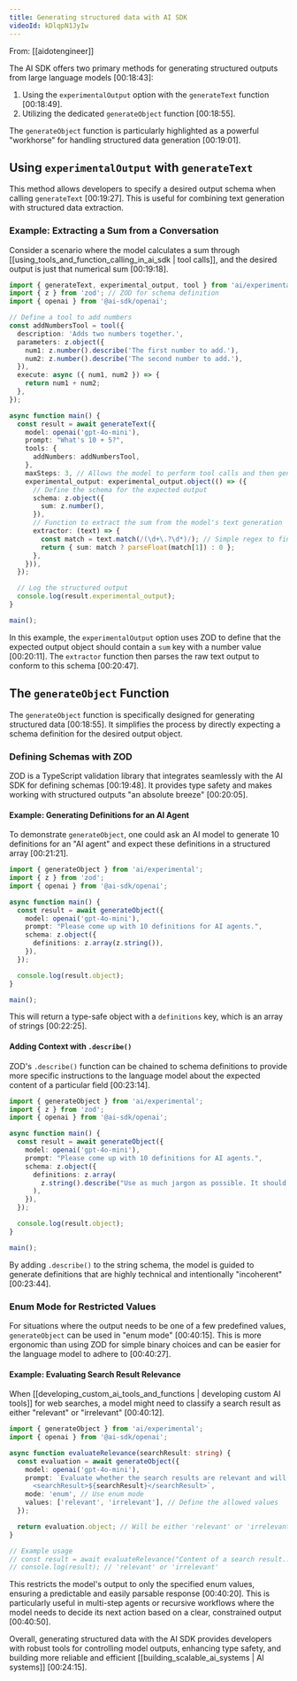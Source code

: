 ```yaml
---
title: Generating structured data with AI SDK
videoId: kDlqpN1JyIw
---
```


From: [[aidotengineer]] <br/> 

The AI SDK offers two primary methods for generating structured outputs from large language models <a class="yt-timestamp" data-t="00:18:43">[00:18:43]</a>:
1.  Using the `experimentalOutput` option with the `generateText` function <a class="yt-timestamp" data-t="00:18:49">[00:18:49]</a>.
2.  Utilizing the dedicated `generateObject` function <a class="yt-timestamp" data-t="00:18:55">[00:18:55]</a>.

The `generateObject` function is particularly highlighted as a powerful "workhorse" for handling structured data generation <a class="yt-timestamp" data-t="00:19:01">[00:19:01]</a>.

## Using `experimentalOutput` with `generateText`

This method allows developers to specify a desired output schema when calling `generateText` <a class="yt-timestamp" data-t="00:19:27">[00:19:27]</a>. This is useful for combining text generation with structured data extraction.

### Example: Extracting a Sum from a Conversation
Consider a scenario where the model calculates a sum through [[using_tools_and_function_calling_in_ai_sdk | tool calls]], and the desired output is just that numerical sum <a class="yt-timestamp" data-t="00:19:18">[00:19:18]</a>.

```typescript
import { generateText, experimental_output, tool } from 'ai/experimental';
import { z } from 'zod'; // ZOD for schema definition
import { openai } from '@ai-sdk/openai';

// Define a tool to add numbers
const addNumbersTool = tool({
  description: 'Adds two numbers together.',
  parameters: z.object({
    num1: z.number().describe('The first number to add.'),
    num2: z.number().describe('The second number to add.'),
  }),
  execute: async ({ num1, num2 }) => {
    return num1 + num2;
  },
});

async function main() {
  const result = await generateText({
    model: openai('gpt-4o-mini'),
    prompt: "What's 10 + 5?",
    tools: {
      addNumbers: addNumbersTool,
    },
    maxSteps: 3, // Allows the model to perform tool calls and then generate text
    experimental_output: experimental_output.object(() => ({
      // Define the schema for the expected output
      schema: z.object({
        sum: z.number(),
      }),
      // Function to extract the sum from the model's text generation
      extractor: (text) => {
        const match = text.match(/(\d+\.?\d*)/); // Simple regex to find a number
        return { sum: match ? parseFloat(match[1]) : 0 };
      },
    })),
  });

  // Log the structured output
  console.log(result.experimental_output);
}

main();
```
In this example, the `experimentalOutput` option uses ZOD to define that the expected output object should contain a `sum` key with a number value <a class="yt-timestamp" data-t="00:20:11">[00:20:11]</a>. The `extractor` function then parses the raw text output to conform to this schema <a class="yt-timestamp" data-t="00:20:47">[00:20:47]</a>.

## The `generateObject` Function

The `generateObject` function is specifically designed for generating structured data <a class="yt-timestamp" data-t="00:18:55">[00:18:55]</a>. It simplifies the process by directly expecting a schema definition for the desired output object.

### Defining Schemas with ZOD
ZOD is a TypeScript validation library that integrates seamlessly with the AI SDK for defining schemas <a class="yt-timestamp" data-t="00:19:48">[00:19:48]</a>. It provides type safety and makes working with structured outputs "an absolute breeze" <a class="yt-timestamp" data-t="00:20:05">[00:20:05]</a>.

#### Example: Generating Definitions for an AI Agent
To demonstrate `generateObject`, one could ask an AI model to generate 10 definitions for an "AI agent" and expect these definitions in a structured array <a class="yt-timestamp" data-t="00:21:21">[00:21:21]</a>.

```typescript
import { generateObject } from 'ai/experimental';
import { z } from 'zod';
import { openai } from '@ai-sdk/openai';

async function main() {
  const result = await generateObject({
    model: openai('gpt-4o-mini'),
    prompt: "Please come up with 10 definitions for AI agents.",
    schema: z.object({
      definitions: z.array(z.string()),
    }),
  });

  console.log(result.object);
}

main();
```
This will return a type-safe object with a `definitions` key, which is an array of strings <a class="yt-timestamp" data-t="00:22:25">[00:22:25]</a>.

#### Adding Context with `.describe()`
ZOD's `.describe()` function can be chained to schema definitions to provide more specific instructions to the language model about the expected content of a particular field <a class="yt-timestamp" data-t="00:23:14">[00:23:14]</a>.

```typescript
import { generateObject } from 'ai/experimental';
import { z } from 'zod';
import { openai } from '@ai-sdk/openai';

async function main() {
  const result = await generateObject({
    model: openai('gpt-4o-mini'),
    prompt: "Please come up with 10 definitions for AI agents.",
    schema: z.object({
      definitions: z.array(
        z.string().describe("Use as much jargon as possible. It should be completely incoherent.")
      ),
    }),
  });

  console.log(result.object);
}

main();
```
By adding `.describe()` to the string schema, the model is guided to generate definitions that are highly technical and intentionally "incoherent" <a class="yt-timestamp" data-t="00:23:44">[00:23:44]</a>.

### Enum Mode for Restricted Values
For situations where the output needs to be one of a few predefined values, `generateObject` can be used in "enum mode" <a class="yt-timestamp" data-t="00:40:15">[00:40:15]</a>. This is more ergonomic than using ZOD for simple binary choices and can be easier for the language model to adhere to <a class="yt-timestamp" data-t="00:40:27">[00:40:27]</a>.

#### Example: Evaluating Search Result Relevance
When [[developing_custom_ai_tools_and_functions | developing custom AI tools]] for web searches, a model might need to classify a search result as either "relevant" or "irrelevant" <a class="yt-timestamp" data-t="00:40:12">[00:40:12]</a>.

```typescript
import { generateObject } from 'ai/experimental';
import { openai } from '@ai-sdk/openai';

async function evaluateRelevance(searchResult: string) {
  const evaluation = await generateObject({
    model: openai('gpt-4o-mini'),
    prompt: `Evaluate whether the search results are relevant and will help answer the following query.
      <searchResult>${searchResult}</searchResult>`,
    mode: 'enum', // Use enum mode
    values: ['relevant', 'irrelevant'], // Define the allowed values
  });

  return evaluation.object; // Will be either 'relevant' or 'irrelevant'
}

// Example usage
// const result = await evaluateRelevance("Content of a search result...");
// console.log(result); // 'relevant' or 'irrelevant'
```
This restricts the model's output to only the specified enum values, ensuring a predictable and easily parsable response <a class="yt-timestamp" data-t="00:40:20">[00:40:20]</a>. This is particularly useful in multi-step agents or recursive workflows where the model needs to decide its next action based on a clear, constrained output <a class="yt-timestamp" data-t="00:40:50">[00:40:50]</a>.

Overall, generating structured data with the AI SDK provides developers with robust tools for controlling model outputs, enhancing type safety, and building more reliable and efficient [[building_scalable_ai_systems | AI systems]] <a class="yt-timestamp" data-t="00:24:15">[00:24:15]</a>.